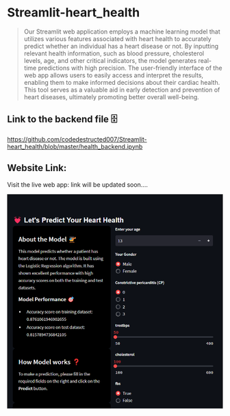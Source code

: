 # Streamlit-heart_health
> Our Streamlit web application employs a machine learning model that utilizes various features associated with heart health to accurately predict whether an individual has a heart disease or not. By inputting relevant health information, such as blood pressure, cholesterol levels, age, and other critical indicators, the model generates real-time predictions with high precision. The user-friendly interface of the web app allows users to easily access and interpret the results, enabling them to make informed decisions about their cardiac health. This tool serves as a valuable aid in early detection and prevention of heart diseases, ultimately promoting better overall well-being.

## Link to the backend file 🗄️
https://github.com/codedestructed007/Streamlit-heart_health/blob/master/health_backend.ipynb


## Website Link:

Visit the live web app: link will be updated soon....


![Website Front Page](images/ss_homepage.png)





